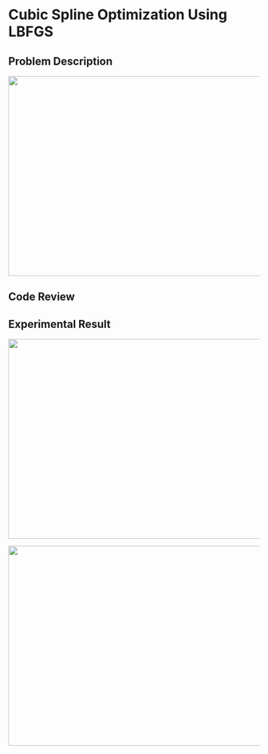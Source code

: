 # Cubic Spline Optimization Using LBFGS
## Problem Description
<img src=https://github.com/xilinnancheng/numerical_optimization/blob/main/project_2/problem_description.png width = "600" height="400"/><br/>

## Code Review

## Experimental Result
<img src=https://github.com/xilinnancheng/numerical_optimization/blob/main/project_2/lbfgs_1.png width = "600" height="400"/><br/>

<img src=https://github.com/xilinnancheng/numerical_optimization/blob/main/project_2/lbfgs_2.png width = "600" height="400"/><br/>
